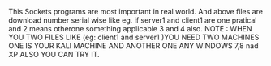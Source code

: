 This Sockets programs are most important in real world.
And above files are download number serial wise like eg.
if server1 and client1 are one pratical and 2 means otherone something applicable 3 and 4 also.
NOTE : WHEN YOU TWO FILES LIKE (eg: client1 and server1 )YOU NEED TWO MACHINES ONE IS YOUR KALI MACHINE AND ANOTHER ONE ANY WINDOWS 7,8 nad XP ALSO YOU CAN TRY IT.
